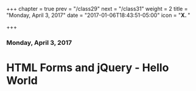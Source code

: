 +++
chapter = true
prev = "/class29"
next = "/class31"
weight = 2
title = "Monday, April 3, 2017"
date = "2017-01-06T18:43:51-05:00"
icon = "<b>X. </b>"

+++

### Monday, April 3, 2017

# HTML Forms and jQuery - Hello World

<script src="https://gist.github.com/kellygrape/156d5b5affda0659e7dce40a2c7b697a.js"></script>
